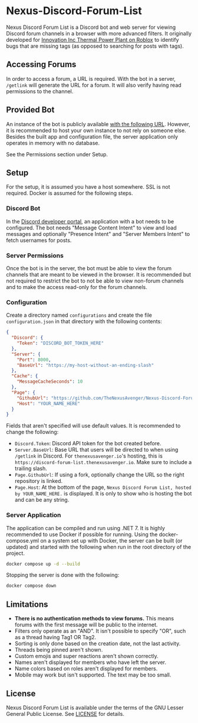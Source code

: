 # Nexus-Discord-Forum-List
Nexus Discord Forum List is a Discord bot and web server for viewing Discord forum
channels in a browser with more advanced filters. It originally developed for
[Innovation Inc Thermal Power Plant on Roblox](https://www.roblox.com/games/2337178805/Innovation-Inc-Thermal-Power-Plant)
to identify bugs that are missing tags (as opposed to searching for posts with tags).

## Accessing Forums
In order to access a forum, a URL is required. With the bot in a server, `/getlink`
will generate the URL for a forum. It will also verify having read permissions to
the channel.

## Provided Bot
An instance of the bot is publicly available [with the following URL](https://discord.com/api/oauth2/authorize?client_id=1098993855577206817&permissions=0&scope=bot%20applications.commands).
However, it is recommended to host your own instance to not rely on someone else.
Besides the built app and configuration file, the server application only operates
in memory with no database.

See the Permissions section under Setup.

## Setup
For the setup, it is assumed you have a host somewhere. SSL is not required.
Docker is assumed for the following steps.

### Discord Bot
In the [Discord developer portal](https://discord.com/developers/applications/),
an application with a bot needs to be configured. The bot needs "Message Content Intent"
to view and load messages and optionally "Presence Intent" and "Server Members Intent"
to fetch usernames for posts.

### Server Permissions
Once the bot is in the server, the bot must be able to view the forum channels that
are meant to be viewed in the browser. It is recommended but not required to restrict
the bot to not be able to view non-forum channels and to make the access read-only for
the forum channels.

### Configuration
Create a directory named `configurations` and create the file `configuration.json` in
that directory with the following contents:
```json
{
  "Discord": {
    "Token": "DISCORD_BOT_TOKEN_HERE"
  },
  "Server": {
    "Port": 8000,
    "BaseUrl": "https://my-host-without-an-ending-slash"
  },
  "Cache": {
    "MessageCacheSeconds": 10
  },
  "Page": {
    "GithubUrl": "https://github.com/TheNexusAvenger/Nexus-Discord-Forum-List",
    "Host": "YOUR_NAME_HERE"
  }
}
```

Fields that aren't specified will use default values. It is recommended to change the following:
- `Discord.Token`: Discord API token for the bot created before.
- `Server.BaseUrl`: Base URL that users will be directed to when using `/getlink` in Discord.
  For `thenexusavenger.io`'s hosting, this is `https://discord-forum-list.thenexusavenger.io`.
  Make sure to include a trailing slash.
- `Page.GithubUrl`: If using a fork, optionally change the URL so the right repository is linked.
- `Page.Host`: At the bottom of the page, `Nexus Discord Forum List, hosted by YOUR_NAME_HERE.`
  is displayed. It is only to show who is hosting the bot and can be any string.

### Server Application
The application can be compiled and run using .NET 7. It is highly recommended to use Docker if
possible for running. Using the docker-compose.yml on a system set up with Docker, the server can
be built (or updated) and started with the following when run in the root directory of the project.

```bash
docker compose up -d --build
```

Stopping the server is done with the following:

```bash
docker compose down
```

## Limitations
- **There is no authentication methods to view forums.** This means forums with the first message will
  be public to the internet.
- Filters only operate as an "AND". It isn't possible to specify "OR", such as a thread having Tag1
  OR Tag2.
- Sorting is only done based on the creation date, not the last activity.
- Threads being pinned aren't shown.
- Custom emojis and super reactions aren't shown correctly.
- Names aren't displayed for members who have left the server.
- Name colors based on roles aren't displayed for members.
- Mobile may work but isn't supported. The text may be too small.

## License
Nexus Discord Forum List is available under the terms of the GNU Lesser General Public
License. See [LICENSE](LICENSE) for details.